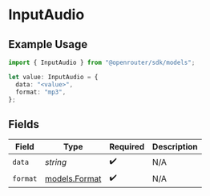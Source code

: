 # InputAudio

## Example Usage

```typescript
import { InputAudio } from "@openrouter/sdk/models";

let value: InputAudio = {
  data: "<value>",
  format: "mp3",
};
```

## Fields

| Field                                | Type                                 | Required                             | Description                          |
| ------------------------------------ | ------------------------------------ | ------------------------------------ | ------------------------------------ |
| `data`                               | *string*                             | :heavy_check_mark:                   | N/A                                  |
| `format`                             | [models.Format](../models/format.md) | :heavy_check_mark:                   | N/A                                  |